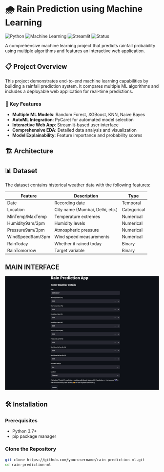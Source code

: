 # 🌧️ Rain Prediction using Machine Learning

![Python](https://img.shields.io/badge/Python-3.7%2B-blue)
![Machine Learning](https://img.shields.io/badge/Machine-Learning-orange)
![Streamlit](https://img.shields.io/badge/Web-Streamlit-red)
![Status](https://img.shields.io/badge/Status-Completed-brightgreen)

A comprehensive machine learning project that predicts rainfall probability using multiple algorithms and features an interactive web application.

## 📋 Project Overview

This project demonstrates end-to-end machine learning capabilities by building a rainfall prediction system. It compares multiple ML algorithms and includes a deployable web application for real-time predictions.

### 🎯 Key Features
- **Multiple ML Models**: Random Forest, XGBoost, KNN, Naive Bayes
- **AutoML Integration**: PyCaret for automated model selection
- **Interactive Web App**: Streamlit-based user interface
- **Comprehensive EDA**: Detailed data analysis and visualization
- **Model Explainability**: Feature importance and probability scores

## 🏗️ Architecture

## 📊 Dataset

The dataset contains historical weather data with the following features:

| Feature | Description | Type |
|---------|-------------|------|
| Date | Recording date | Temporal |
| Location | City name (Mumbai, Delhi, etc.) | Categorical |
| MinTemp/MaxTemp | Temperature extremes | Numerical |
| Humidity9am/3pm | Humidity levels | Numerical |
| Pressure9am/3pm | Atmospheric pressure | Numerical |
| WindSpeed9am/3pm | Wind speed measurements | Numerical |
| RainToday | Whether it rained today | Binary |
| RainTomorrow | Target variable | Binary |

## MAIN INTERFACE

![Rain Prediction Interface](images/interface.png)

## 🛠️ Installation

### Prerequisites
- Python 3.7+
- pip package manager

### Clone the Repository
```bash
git clone https://github.com/yourusername/rain-prediction-ml.git
cd rain-prediction-ml
